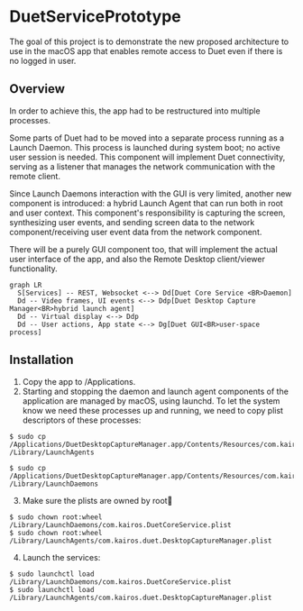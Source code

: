 # DuetServicePrototype

The goal of this project is to demonstrate the new proposed architecture to use in the macOS app that enables remote access to Duet even if there is no logged in user. 

## Overview
In order to achieve this, the app had to be restructured into multiple processes.

Some parts of Duet had to be moved into a separate process running as a Launch Daemon. This process is launched during system boot; no active user session is needed. This component will implement Duet connectivity, serving as a listener that manages the network communication with the remote client.

Since Launch Daemons interaction with the GUI is very limited, another new component is introduced: a hybrid Launch Agent that can run both in root and user context. This component's responsibility is capturing the screen, synthesizing user events, and sending screen data to the network component/receiving user event data from the network component.

There will be a purely GUI component too, that will implement the actual user interface of the app, and also the Remote Desktop client/viewer functionality. 

``` mermaid
graph LR
  S[Services] -- REST, Websocket <--> Dd[Duet Core Service <BR>Daemon]
  Dd -- Video frames, UI events <--> Ddp[Duet Desktop Capture Manager<BR>hybrid launch agent]
  Dd -- Virtual display <--> Ddp
  Dd -- User actions, App state <--> Dg[Duet GUI<BR>user-space process]
```

## Installation
1. Copy the app to /Applications.
2. Starting and stopping the daemon and launch agent components of the application are managed by macOS, using launchd. To let the system know we need these processes up and running, we need to copy plist descriptors of these processes:

```
$ sudo cp /Applications/DuetDesktopCaptureManager.app/Contents/Resources/com.kairos.duet.DesktopCaptureManager.plist /Library/LaunchAgents

$ sudo cp /Applications/DuetDesktopCaptureManager.app/Contents/Resources/com.kairos.DuetCoreService.plist /Library/LaunchDaemons
```

3. Make sure the plists are owned by root:wheel:

```
$ sudo chown root:wheel /Library/LaunchDaemons/com.kairos.DuetCoreService.plist 
$ sudo chown root:wheel /Library/LaunchAgents/com.kairos.duet.DesktopCaptureManager.plist

```

4. Launch the services:

```
$ sudo launchctl load /Library/LaunchDaemons/com.kairos.DuetCoreService.plist
$ sudo launchctl load /Library/LaunchAgents/com.kairos.duet.DesktopCaptureManager.plist

```